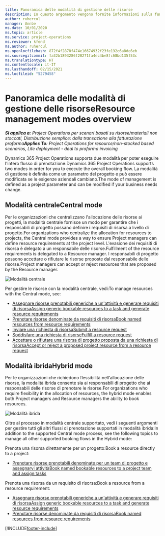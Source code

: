 ```yaml
---
title: Panoramica delle modalità di gestione delle risorse
description: In questo argomento vengono fornite informazioni sulla funzionalità di gestione delle risorse in Dynamics 365 Project Operations.
author: ruhercul
manager: Annbe
ms.date: 10/01/2020
ms.topic: article
ms.service: project-operations
ms.reviewer: kfend
ms.author: ruhercul
ms.openlocfilehash: 872f4f2878f474e16674932f23fe192c6a8de6eb
ms.sourcegitcommit: fa32b1893286f20271fa4ec4be8fc68bd135f53c
ms.translationtype: HT
ms.contentlocale: it-IT
ms.lasthandoff: 02/15/2021
ms.locfileid: "5279458"
---
```

# <a name="resource-management-modes-overview"></a><span data-ttu-id="9e614-103">Panoramica delle modalità di gestione delle risorse</span><span class="sxs-lookup"><span data-stu-id="9e614-103">Resource management modes overview</span></span>

<span data-ttu-id="9e614-104">_**Si applica a:** Project Operations per scenari basati su risorse/materiali non stoccati, Distribuzione semplice: dalla transazione alla fatturazione proforma_</span><span class="sxs-lookup"><span data-stu-id="9e614-104">_**Applies To:** Project Operations for resource/non-stocked based scenarios, Lite deployment - deal to proforma invoicing_</span></span>


<span data-ttu-id="9e614-105">Dynamics 365 Project Operations supporta due modalità per poter eseguire l'intero flusso di prenotazione.</span><span class="sxs-lookup"><span data-stu-id="9e614-105">Dynamics 365 Project Operations supports two modes in order for you to execute the overall booking flow.</span></span> <span data-ttu-id="9e614-106">La modalità di gestione è definita come un parametro del progetto e può essere modificata se le esigenze aziendali cambiano.</span><span class="sxs-lookup"><span data-stu-id="9e614-106">The mode of management is defined as a project parameter and can be modified if your business needs change.</span></span>    

## <a name="central-mode"></a><span data-ttu-id="9e614-107">Modalità centrale</span><span class="sxs-lookup"><span data-stu-id="9e614-107">Central mode</span></span>
<span data-ttu-id="9e614-108">Per le organizzazioni che centralizzano l'allocazione delle risorse ai progetti, la modalità centrale fornisce un modo per garantire che i responsabili di progetto possano definire i requisiti di risorsa a livello di progetto.</span><span class="sxs-lookup"><span data-stu-id="9e614-108">For organizations who centralize the allocation for resources to projects, the Central mode provides a way to ensure Project managers can define resource requirements at the project level.</span></span> <span data-ttu-id="9e614-109">L'evasione dei requisiti di risorsa è delegato a un responsabile delle risorse.</span><span class="sxs-lookup"><span data-stu-id="9e614-109">Fulfillment of the resource requirements is delegated to a Resource manager.</span></span> <span data-ttu-id="9e614-110">I responsabili di progetto possono accettare o rifiutare le risorse proposte dal responsabile delle risorse.</span><span class="sxs-lookup"><span data-stu-id="9e614-110">Project managers can accept or reject resources that are proposed by the Resource manager.</span></span>

![Modalità centrale](./media/resource-management-central.png)

<span data-ttu-id="9e614-112">Per gestire le risorse con la modalità centrale, vedi:</span><span class="sxs-lookup"><span data-stu-id="9e614-112">To manage resources with the Central mode, see:</span></span>

- [<span data-ttu-id="9e614-113">Assegnare risorse prenotabili generiche a un'attività e generare requisiti di risorsa</span><span class="sxs-lookup"><span data-stu-id="9e614-113">Assign generic bookable resources to a task and generate resource requirements</span></span>](https://docs.microsoft.com/dynamics365/project-service/assign-generic-bookable-resource)
- [<span data-ttu-id="9e614-114">Prenotare risorse denominate da requisiti di risorsa</span><span class="sxs-lookup"><span data-stu-id="9e614-114">Book named resources from resource requirements</span></span>](https://docs.microsoft.com/dynamics365/project-service/book-named-resource)
- [<span data-ttu-id="9e614-115">Inviare una richiesta di risorsa</span><span class="sxs-lookup"><span data-stu-id="9e614-115">Submit a resource request</span></span>](https://docs.microsoft.com/dynamics365/project-service/submit-resource-request)
- [<span data-ttu-id="9e614-116">Soddisfare una richiesta di risorse</span><span class="sxs-lookup"><span data-stu-id="9e614-116">Fulfill a resource request</span></span>](https://docs.microsoft.com/dynamics365/project-service/resource-management-fulfill-requests)
- [<span data-ttu-id="9e614-117">Accettare o rifiutare una risorsa di progetto proposta da una richiesta di risorsa</span><span class="sxs-lookup"><span data-stu-id="9e614-117">Accept or reject a proposed project resource from a resource request</span></span>](https://docs.microsoft.com/dynamics365/project-service/accept-reject-proposed-resource)

## <a name="hybrid-mode"></a><span data-ttu-id="9e614-118">Modalità ibrida</span><span class="sxs-lookup"><span data-stu-id="9e614-118">Hybrid mode</span></span>
<span data-ttu-id="9e614-119">Per le organizzazioni che richiedono flessibilità nell'allocazione delle risorse, la modalità ibrida consente sia ai responsabili di progetto che ai responsabili delle risorse di prenotare le risorse.</span><span class="sxs-lookup"><span data-stu-id="9e614-119">For organizations who require flexibility in the allocation of resources, the hybrid mode enables both Project managers and Resource managers the ability to book resources.</span></span>

![Modalità ibrida](./media/resource-management-hybrid.png)

<span data-ttu-id="9e614-121">Oltre al processo in modalità centrale supportato, vedi i seguenti argomenti per gestire tutti gli altri flussi di prenotazione supportati in modalità ibrida:</span><span class="sxs-lookup"><span data-stu-id="9e614-121">In addition to the supported Central mode process, see the following topics to manage all other supported booking flows in the Hybrid mode:</span></span>

<span data-ttu-id="9e614-122">Prenota una risorsa direttamente per un progetto:</span><span class="sxs-lookup"><span data-stu-id="9e614-122">Book a resource directly to a project:</span></span>
- [<span data-ttu-id="9e614-123">Prenotare risorse prenotabili denominate per un team di progetto e assegnarvi attività</span><span class="sxs-lookup"><span data-stu-id="9e614-123">Book named bookable resources to a project team and assign tasks</span></span>](https://docs.microsoft.com/dynamics365/project-service/assign-named-bookable-resource)

<span data-ttu-id="9e614-124">Prenota una risorsa da un requisito di risorsa:</span><span class="sxs-lookup"><span data-stu-id="9e614-124">Book a resource from a resource requirement:</span></span>
- [<span data-ttu-id="9e614-125">Assegnare risorse prenotabili generiche a un'attività e generare requisiti di risorsa</span><span class="sxs-lookup"><span data-stu-id="9e614-125">Assign generic bookable resources to a task and generate resource requirements</span></span>](https://docs.microsoft.com/dynamics365/project-service/assign-generic-bookable-resource)
- [<span data-ttu-id="9e614-126">Prenotare risorse denominate da requisiti di risorsa</span><span class="sxs-lookup"><span data-stu-id="9e614-126">Book named resources from resource requirements</span></span>](https://docs.microsoft.com/dynamics365/project-service/book-named-resource)


[!INCLUDE[footer-include](../includes/footer-banner.md)]